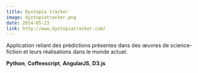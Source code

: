 ```yaml
---
title: Dystopia tracker
image: dystopiatracker.png
date: 2014-05-23
link: http://www.dystopiatracker.com/
---
```


Application reliant des prédictions présentes dans des œuvres de science-fiction et leurs réalisations dans le monde actuel.  
  
**Python**, **Coffeescript**, **AngularJS**, **D3.js**